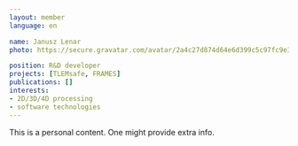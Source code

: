 ```yaml
---
layout: member
language: en

name: Janusz Lenar
photo: https://secure.gravatar.com/avatar/2a4c27d874d64e6d399c5c97fc9e32f9?s=100

position: R&D developer
projects: [TLEMsafe, FRAMES]
publications: []
interests: 
- 2D/3D/4D processing
- software technologies
---
```

This is a personal content. One might provide extra info.